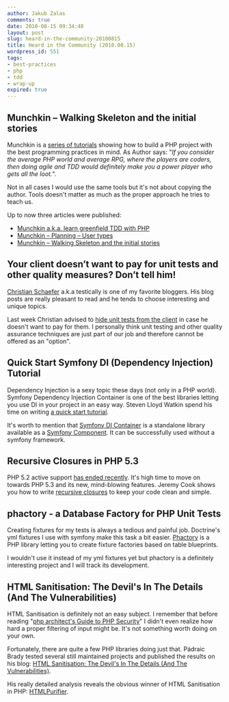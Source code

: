 ```yaml
---
author: Jakub Zalas
comments: true
date: 2010-08-15 09:34:48
layout: post
slug: heard-in-the-community-20100815
title: Heard in the Community (2010.08.15)
wordpress_id: 551
tags:
- best-practices
- php
- tdd
- wrap-up
expired: true
---
```


## Munchkin – Walking Skeleton and the initial stories


Munchkin is a [series of tutorials](http://alternateillusion.com/category/munchkin/) showing how to build a PHP project with the best programming practices in mind. As Author says: "*If you consider the average PHP world and average RPG, where the players are coders, then doing agile and TDD would definitely make you a power player who gets all the loot.*".

Not in all cases I would use the same tools but it's not about copying the author. Tools doesn't matter as much as the proper approach he tries to teach us.

Up to now three articles were published:



	
* [Munchkin a.k.a. learn greenfield TDD with PHP](http://alternateillusion.com/2010/07/22/munchkin-a-k-a-learn-greenfield-tdd-with-php/)
* [Munchkin – Planning – User types](http://alternateillusion.com/2010/07/26/munchkin-planning-user-types/)
* [Munchkin – Walking Skeleton and the initial stories](http://alternateillusion.com/2010/08/10/munchkin-walking-skeleton-and-the-initial-stories/)




## Your client doesn’t want to pay for unit tests and other quality measures? Don’t tell him!


[Christian Schaefer](http://twitter.com/testically) a.k.a testically is one of my favorite bloggers. His blog posts are really pleasant to read and he tends to choose interesting and unique topics.

Last week Christian advised to [hide unit tests from the client](http://test.ical.ly/2010/08/10/your-client-doesnt-want-to-pay-for-unit-tests-and-other-quality-measures-dont-tell-him/) in case he doesn't want to pay for them. I personally think unit testing and other quality assurance techniques are just part of our job and therefore cannot be offered as an "option".


## Quick Start Symfony DI (Dependency Injection) Tutorial


Dependency Injection is a sexy topic these days (not only in a PHP world). Symfony Dependency Injection Container is one of the best libraries letting you use DI in your project in an easy way. Steven Lloyd Watkin spend his time on writing [a quick start tutorial](http://www.evilprofessor.co.uk/264-quick-start-symfony-di-dependency-injection-tutorial/).

It's worth to mention that [Symfony DI Container](http://components.symfony-project.org/dependency-injection/) is a standalone library available as a [Symfony Component](http://components.symfony-project.org/). It can be successfully used without a symfony framework.


## Recursive Closures in PHP 5.3


PHP 5.2 active support [has ended recently](http://www.php.net/archive/2010.php#id2010-07-22-1). It's high time to move on towards PHP 5.3 and its new, mind-blowing features. Jeremy Cook shows you how to write [recursive closures](http://jeremycook.ca/2010/08/01/recursive-closures-in-php-5-3/) to keep your code clean and simple.


## phactory - a Database Factory for PHP Unit Tests


Creating fixtures for my tests is always a tedious and painful job. Doctrine's yml fixtures I use with symfony make this task a bit easier. [Phactory](http://phactory.org/) is a PHP library letting you to create fixture factories based on table blueprints.

I wouldn't use it instead of my yml fixtures yet but phactory is a definitely interesting project and I will track its development.


## HTML Sanitisation: The Devil's In The Details (And The Vulnerabilities)


HTML Sanitisation is definitely not an easy subject. I remember that before reading "[php architect's Guide to PHP Security](http://www.goodreads.com/book/show/515875.php_architect_s_Guide_to_PHP_Security_)" I didn't even realize how hard a proper filtering of input might be. It's not something worth doing on your own.

Fortunately, there are quite a few PHP libraries doing just that. Pádraic Brady tested several still maintained projects and published the results on his blog: [HTML Sanitisation: The Devil's In The Details (And The Vulnerabilities)](http://blog.astrumfutura.com/archives/431-HTML-Sanitisation-The-Devils-In-The-Details-And-The-Vulnerabilities.html).

His really detailed analysis reveals the obvious winner of HTML Sanitisation in PHP: [HTMLPurifier](http://htmlpurifier.org/).
